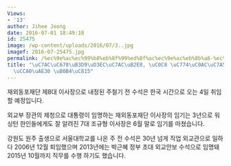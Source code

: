 ```yaml
---
Views:
- '13'
author: Jihee Jeong
date: 2016-07-01 18:49:18
id: 25475
image: /wp-content/uploads/2016/07/3..jpg
imagef: 2016-07-25475.jpg
permalink: /%ec%9e%ac%ec%99%b8%eb%8f%99%ed%8f%ac%ec%9e%ac%eb%8b%a8-%ec%83%88-%ec%9d%b4%ec%82%ac%ec%9e%a5%ec%97%90-%ec%a3%bc%ec%b2%a0%ea%b8%b0-%eb%82%b4%ec%a0%95/
title: "\uC7AC\uC678\uB3D9\uD3EC\uC7AC\uB2E8, \uC0C8 \uC774\uC0AC\uC7A5\uC5D0 \uC8FC\
  \uCCA0\uAE30 \uB0B4\uC815"
---
```


재외동포재단 제8대 이사장으로 내정된 주철기 전 수석은 한국 시간으로 오는 4일 취임할 예정입니다.

외교부 장관의 제청으로 대통령이 임명하는 재외동포재단 이사장의 임기는 3년으로 워싱턴 한인들에게도 잘 알려진 7대 조규형 이사장은 6월 말로 임기를 마쳤습니다.

강원도 원주 출생으로 서울대학교를 나온 주 전 수석은 30년 넘게 직업 외교관으로 일하다 2006년 12월 퇴임했으며 2013년에는 박근혜 정부 초대 외교안보 수석으로 임명돼 2015년 10월까지 직무를 수행 하기도 했습니다.
